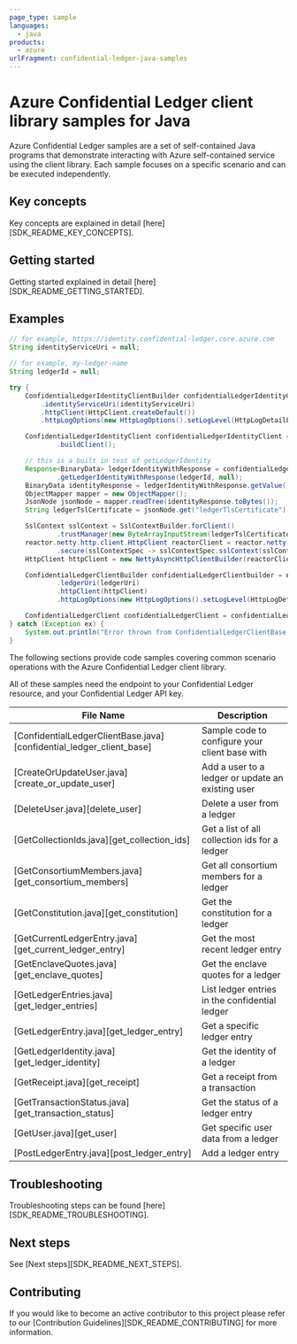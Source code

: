 ```yaml
---
page_type: sample
languages:
  - java
products:
  - azure
urlFragment: confidential-ledger-java-samples
---
```


# Azure Confidential Ledger client library samples for Java

Azure Confidential Ledger samples are a set of self-contained Java programs that demonstrate interacting with Azure self-contained service using the client library. Each sample focuses on a specific scenario and can be executed independently.

## Key concepts

Key concepts are explained in detail [here][SDK_README_KEY_CONCEPTS].

## Getting started

Getting started explained in detail [here][SDK_README_GETTING_STARTED].

## Examples

```java readme-sample-createClient
// for example, https://identity.confidential-ledger.core.azure.com
String identityServiceUri = null;

// for example, my-ledger-name
String ledgerId = null;

try {
    ConfidentialLedgerIdentityClientBuilder confidentialLedgerIdentityClientbuilder = new ConfidentialLedgerIdentityClientBuilder()
        .identityServiceUri(identityServiceUri)
        .httpClient(HttpClient.createDefault())
        .httpLogOptions(new HttpLogOptions().setLogLevel(HttpLogDetailLevel.BASIC));

    ConfidentialLedgerIdentityClient confidentialLedgerIdentityClient = confidentialLedgerIdentityClientbuilder
            .buildClient();

    // this is a built in test of getLedgerIdentity
    Response<BinaryData> ledgerIdentityWithResponse = confidentialLedgerIdentityClient
            .getLedgerIdentityWithResponse(ledgerId, null);
    BinaryData identityResponse = ledgerIdentityWithResponse.getValue();
    ObjectMapper mapper = new ObjectMapper();
    JsonNode jsonNode = mapper.readTree(identityResponse.toBytes());
    String ledgerTslCertificate = jsonNode.get("ledgerTlsCertificate").asText();

    SslContext sslContext = SslContextBuilder.forClient()
            .trustManager(new ByteArrayInputStream(ledgerTslCertificate.getBytes(StandardCharsets.UTF_8))).build();
    reactor.netty.http.client.HttpClient reactorClient = reactor.netty.http.client.HttpClient.create()
            .secure(sslContextSpec -> sslContextSpec.sslContext(sslContext));
    HttpClient httpClient = new NettyAsyncHttpClientBuilder(reactorClient).wiretap(true).build();

    ConfidentialLedgerClientBuilder confidentialLedgerClientbuilder = new ConfidentialLedgerClientBuilder()
            .ledgerUri(ledgerUri)
            .httpClient(httpClient)
            .httpLogOptions(new HttpLogOptions().setLogLevel(HttpLogDetailLevel.BASIC));

    ConfidentialLedgerClient confidentialLedgerClient = confidentialLedgerClientbuilder.buildClient();
} catch (Exception ex) {
    System.out.println("Error thrown from ConfidentialLedgerClientBase:" + ex);
}
```

The following sections provide code samples covering common scenario operations with the Azure Confidential Ledger client library.

All of these samples need the endpoint to your Confidential Ledger resource, and your Confidential Ledger API key.

|**File Name**|**Description**|
|----------------|-------------|
[ConfidentialLedgerClientBase.java][confidential_ledger_client_base]|Sample code to configure your client base with|
[CreateOrUpdateUser.java][create_or_update_user]|Add a user to a ledger or update an existing user|
[DeleteUser.java][delete_user]|Delete a user from a ledger|
[GetCollectionIds.java][get_collection_ids]|Get a list of all collection ids for a ledger|
[GetConsortiumMembers.java][get_consortium_members]|Get all consortium members for a ledger|
[GetConstitution.java][get_constitution]|Get the constitution for a ledger|
[GetCurrentLedgerEntry.java][get_current_ledger_entry]|Get the most recent ledger entry|
[GetEnclaveQuotes.java][get_enclave_quotes]|Get the enclave quotes for a ledger|
|[GetLedgerEntries.java][get_ledger_entries]|List ledger entries in the confidential ledger|
[GetLedgerEntry.java][get_ledger_entry]|Get a specific ledger entry|
[GetLedgerIdentity.java][get_ledger_identity]|Get the identity of a ledger|
[GetReceipt.java][get_receipt]|Get a receipt from a transaction|
[GetTransactionStatus.java][get_transaction_status]|Get the status of a ledger entry|
[GetUser.java][get_user]|Get specific user data from a ledger|
[PostLedgerEntry.java][post_ledger_entry]|Add a ledger entry|

## Troubleshooting

Troubleshooting steps can be found [here][SDK_README_TROUBLESHOOTING].

## Next steps

See [Next steps][SDK_README_NEXT_STEPS].

## Contributing

If you would like to become an active contributor to this project please refer to our [Contribution Guidelines][SDK_README_CONTRIBUTING] for more information.

<!-- LINKS -->
<!-- [SDK_README_CONTRIBUTING]: https://github.com/Azure/azure-sdk-for-java/blob/main/sdk/confidentialledger/azure-data-confidentialledger/README.md#contributing -->
<!-- [SDK_README_GETTING_STARTED]: https://github.com/Azure/azure-sdk-for-java/blob/main/sdk/confidentialledger/azure-data-confidentialledger/README.md#getting-started -->
<!-- [SDK_README_TROUBLESHOOTING]: https://github.com/Azure/azure-sdk-for-java/blob/main/sdk/confidentialledger/azure-data-confidentialledger/README.md#troubleshooting -->
<!-- [SDK_README_KEY_CONCEPTS]: https://github.com/Azure/azure-sdk-for-java/blob/main/sdk/confidentialledger/azure-data-confidentialledger/README.md#key-concepts -->
<!-- [SDK_README_DEPENDENCY]: https://github.com/Azure/azure-sdk-for-java/blob/main/sdk/confidentialledger/azure-data-confidentialledger/README.md#include-the-package -->
<!-- [SDK_README_NEXT_STEPS]: https://github.com/Azure/azure-sdk-for-java/blob/main/sdk/confidentialledger/azure-data-confidentialledger/README.md#next-steps -->

<!-- [get_ledger_entries]: https://github.com/Azure/azure-sdk-for-java/blob/main/sdk/confidentialledger/azure-data-confidentialledger/src/samples/java/com/azure/data/confidentialledger/GetLedgerEntries.java -->
<!-- [delete_user]: https://github.com/Azure/azure-sdk-for-java/blob/main/sdk/confidentialledger/azure-data-confidentialledger/src/samples/java/com/azure/data/confidentialledger/DeleteUser.java -->
<!-- [confidential_ledger_client_base]: https://github.com/Azure/azure-sdk-for-java/blob/main/sdk/confidentialledger/azure-data-confidentialledger/src/samples/java/com/azure/data/confidentialledger/ConfidentialLedgerClientBase.java -->
<!-- [post_ledger_entry]: https://github.com/Azure/azure-sdk-for-java/blob/main/sdk/confidentialledger/azure-data-confidentialledger/src/samples/java/com/azure/data/confidentialledger/PostLedgerEntry.java -->
<!-- [get_user]: https://github.com/Azure/azure-sdk-for-java/blob/main/sdk/confidentialledger/azure-data-confidentialledger/src/samples/java/com/azure/data/confidentialledger/GetUser.java -->
<!-- [create_or_update_user]: https://github.com/Azure/azure-sdk-for-java/blob/main/sdk/confidentialledger/azure-data-confidentialledger/src/samples/java/com/azure/data/confidentialledger/CreateOrUpdateUser.java -->
<!-- [get_collection_ids]: https://github.com/Azure/azure-sdk-for-java/blob/main/sdk/confidentialledger/azure-data-confidentialledger/src/samples/java/com/azure/data/confidentialledger/GetCollectionIds.java -->
<!-- [get_consortium_members]: https://github.com/Azure/azure-sdk-for-java/blob/main/sdk/confidentialledger/azure-data-confidentialledger/src/samples/java/com/azure/data/confidentialledger/GetConsortiumMembers.java -->
<!-- [get_constitution]: https://github.com/Azure/azure-sdk-for-java/blob/main/sdk/confidentialledger/azure-data-confidentialledger/src/samples/java/com/azure/data/confidentialledger/GetConstitution.java -->
<!-- [get_current_ledger_entry]: https://github.com/Azure/azure-sdk-for-java/blob/main/sdk/confidentialledger/azure-data-confidentialledger/src/samples/java/com/azure/data/confidentialledger/GetCurrentLedgerEntry.java -->
<!-- [get_enclave_quotes]: https://github.com/Azure/azure-sdk-for-java/blob/main/sdk/confidentialledger/azure-data-confidentialledger/src/samples/java/com/azure/data/confidentialledger/GetEnclaveQuotes.java -->
<!-- [get_ledger_entry]: https://github.com/Azure/azure-sdk-for-java/blob/main/sdk/confidentialledger/azure-data-confidentialledger/src/samples/java/com/azure/data/confidentialledger/GetLedgerEntry.java -->
<!-- [get_ledger_identity]: https://github.com/Azure/azure-sdk-for-java/blob/main/sdk/confidentialledger/azure-data-confidentialledger/src/samples/java/com/azure/data/confidentialledger/GetLedgerIdentity.java -->
<!-- [get_receipt]: https://github.com/Azure/azure-sdk-for-java/blob/main/sdk/confidentialledger/azure-data-confidentialledger/src/samples/java/com/azure/data/confidentialledger/GetReceipt.java -->
<!-- [get_transaction_status]: https://github.com/Azure/azure-sdk-for-java/blob/main/sdk/confidentialledger/azure-data-confidentialledger/src/samples/java/com/azure/data/confidentialledger/GetTransactionStatus.java -->
